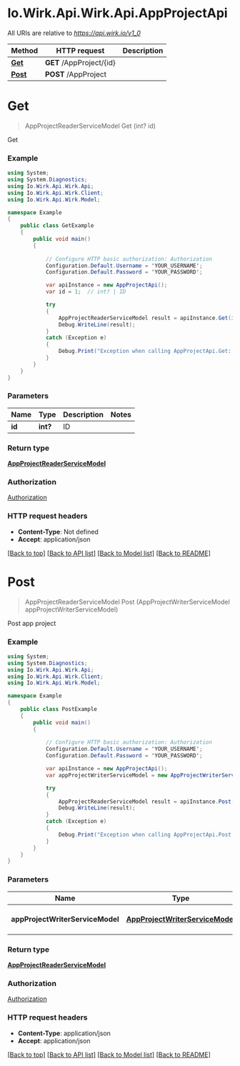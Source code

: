# Io.Wirk.Api.Wirk.Api.AppProjectApi

All URIs are relative to *https://api.wirk.io/v1_0*

Method | HTTP request | Description
------------- | ------------- | -------------
[**Get**](AppProjectApi.md#get) | **GET** /AppProject/{id} | 
[**Post**](AppProjectApi.md#post) | **POST** /AppProject | 


# **Get**
> AppProjectReaderServiceModel Get (int? id)



Get

### Example
```csharp
using System;
using System.Diagnostics;
using Io.Wirk.Api.Wirk.Api;
using Io.Wirk.Api.Wirk.Client;
using Io.Wirk.Api.Wirk.Model;

namespace Example
{
    public class GetExample
    {
        public void main()
        {
            
            // Configure HTTP basic authorization: Authorization
            Configuration.Default.Username = 'YOUR_USERNAME';
            Configuration.Default.Password = 'YOUR_PASSWORD';

            var apiInstance = new AppProjectApi();
            var id = 1;  // int? | ID

            try
            {
                AppProjectReaderServiceModel result = apiInstance.Get(id);
                Debug.WriteLine(result);
            }
            catch (Exception e)
            {
                Debug.Print("Exception when calling AppProjectApi.Get: " + e.Message );
            }
        }
    }
}
```

### Parameters

Name | Type | Description  | Notes
------------- | ------------- | ------------- | -------------
 **id** | **int?**| ID | 

### Return type

[**AppProjectReaderServiceModel**](AppProjectReaderServiceModel.md)

### Authorization

[Authorization](../README.md#Authorization)

### HTTP request headers

 - **Content-Type**: Not defined
 - **Accept**: application/json

[[Back to top]](#) [[Back to API list]](../README.md#documentation-for-api-endpoints) [[Back to Model list]](../README.md#documentation-for-models) [[Back to README]](../README.md)

# **Post**
> AppProjectReaderServiceModel Post (AppProjectWriterServiceModel appProjectWriterServiceModel)



Post app project

### Example
```csharp
using System;
using System.Diagnostics;
using Io.Wirk.Api.Wirk.Api;
using Io.Wirk.Api.Wirk.Client;
using Io.Wirk.Api.Wirk.Model;

namespace Example
{
    public class PostExample
    {
        public void main()
        {
            
            // Configure HTTP basic authorization: Authorization
            Configuration.Default.Username = 'YOUR_USERNAME';
            Configuration.Default.Password = 'YOUR_PASSWORD';

            var apiInstance = new AppProjectApi();
            var appProjectWriterServiceModel = new AppProjectWriterServiceModel(); // AppProjectWriterServiceModel | Definition of the appProject

            try
            {
                AppProjectReaderServiceModel result = apiInstance.Post(appProjectWriterServiceModel);
                Debug.WriteLine(result);
            }
            catch (Exception e)
            {
                Debug.Print("Exception when calling AppProjectApi.Post: " + e.Message );
            }
        }
    }
}
```

### Parameters

Name | Type | Description  | Notes
------------- | ------------- | ------------- | -------------
 **appProjectWriterServiceModel** | [**AppProjectWriterServiceModel**](AppProjectWriterServiceModel.md)| Definition of the appProject | 

### Return type

[**AppProjectReaderServiceModel**](AppProjectReaderServiceModel.md)

### Authorization

[Authorization](../README.md#Authorization)

### HTTP request headers

 - **Content-Type**: application/json
 - **Accept**: application/json

[[Back to top]](#) [[Back to API list]](../README.md#documentation-for-api-endpoints) [[Back to Model list]](../README.md#documentation-for-models) [[Back to README]](../README.md)

